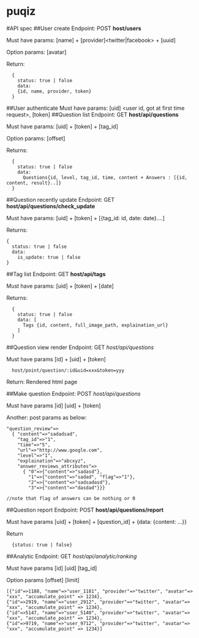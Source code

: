 puqiz
=====

#API spec
##User create
  Endpoint: POST **host/users**
  
  Must have params: [name] + [provider]<twitter|facebook> + [uuid]

  Option params: [avatar]
  
  Return:
  ```
    {
      status: true | false
      data:
      {id, name, provider, token}
    }
  ```

##User authenticate
  Must have params: [uid] <user id, got at first time request>, [token] <user token>
##Question list
  Endpoint: GET **host/api/questions**

  Must have params: [uid] + [token] + [tag_id]

  Option params: [offset]

  Returns:
  ```
    {
      status: true | false
      data:
        Questions{id, level, tag_id, time, content + Answers : [{id, content, result}..]}
    }
  ```
  
##Question recently update
  Endpoint: GET **host/api/questions/check_update**
  
  Must have params: [uid] + [token] + [{tag_id: id, date: date}....]
  
  Returns:
  ```
  {
    status: true | false
    data: 
      is_update: true | false
  }
  
  ```

##Tag list
  Endpoint: GET **host/api/tags**

  Must have params: [uid] + [token] + [date]

  Returns:
  ```
    {
      status: true | false
      data: [
        Tags {id, content, full_image_path, explaination_url}
      ]
    }
  ```

##Question view render
  Endpoint: GET *host/api/questions*

  Must have params [id] <question id> + [uid] + [token]

  ```
    host/point/question/:id&uid=xxx&token=yyy
  ```

  Return: Rendered html page

##Make question
  Endpoint: POST *host/api/questions*

  Must have params [id] [uid] + [token]

  Another: post params as below:
  
  ```
  "question_review"=>
    { "content"=>"sadadsad", 
      "tag_id"=>"1", 
      "time"=>"5", 
      "url"=>"http://www.google.com", 
      "level"=>"1",
      "explaination"=>"abcxyz",
      "answer_reviews_attributes"=>
        { "0"=>{"content"=>"sadasd"}, 
          "1"=>{"content"=>"sadad", "flag"=>"1"}, 
          "2"=>{"content"=>"sadsadasd"}, 
          "3"=>{"content"=>"dasdad"}}}

  //note that flag of answers can be nothing or 0
  ```

##Question report
  Endpoint: POST **host/api/questions/report**

  Must have params [uid] + [token] + [question_id] + {data: {content: ...}}

  Return 

  ```
    {status: true | false}
  ```


##Analytic
  Endpoint: GET *host/api/analytic/ranking*
  
  Must have params [id] [uid] [tag_id]
  
  Option params [offset] [limit]
  
  ```
  [{"id"=>1188, "name"=>"user_1181", "provider"=>"twitter", "avatar"=> "xxx", "accumulate_point" => 1234},
 {"id"=>2919, "name"=>"user_2912", "provider"=>"twitter", "avatar"=> "xxx", "accumulate_point" => 1234},
 {"id"=>5147, "name"=>"user_5140", "provider"=>"twitter", "avatar"=> "xxx", "accumulate_point" => 1234},
 {"id"=>9719, "name"=>"user_9712", "provider"=>"twitter", "avatar"=> "xxx", "accumulate_point" => 1234}]
  ```
